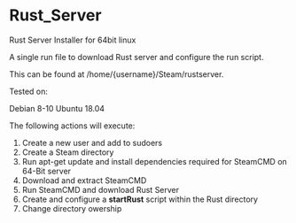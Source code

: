 # Rust_Server
Rust Server Installer for 64bit linux

A single run file to download Rust server and configure the run script.

This can be found at /home/{username}/Steam/rustserver.

Tested on:

  Debian 8-10
  Ubuntu 18.04

The following actions will execute:
  1) Create a new user and add to sudoers
  2) Create a Steam directory
  3) Run apt-get update and install dependencies required for SteamCMD on 64-Bit server
  4) Download and extract SteamCMD
  5) Run SteamCMD and download Rust Server
  6) Create and configure a **startRust** script within the Rust directory
  7) Change directory owership
